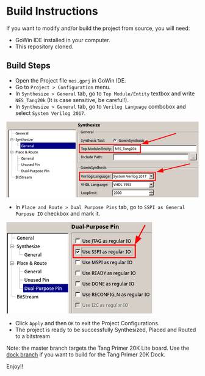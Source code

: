 # Build Instructions

If you want to modify and/or build the project from source, you will need:

* GoWin IDE installed in your computer.
* This repository cloned.

## Build Steps

* Open the Project file `nes.gprj` in GoWin IDE.
* Go to `Project > Configuration` menu.
* In `Synthesize > General` tab, go to `Top Module/Entity` textbox and write `NES_Tang20k` (It is case sensitive, be careful!).
* In `Synthesize > General` tab, go to `Verilog Language` combobox and select `System Verilog 2017`.

<img src="images/verilog_language_selection.png">

* In `Place and Route > Dual Purpose Pins` tab, go to `SSPI as General Purpose IO` checkbox and mark it.

<img src="images/SSPI_pins_as_GPIO.png">

* Click `Apply` and then `OK` to exit the Project Configurations.
* The project is ready to be successfully Synthesized, Placed and Routed to a bitstream

Note: the master branch targets the Tang Primer 20K Lite board. Use the [dock branch](https://github.com/nand2mario/ostang/tree/dock) if you want to build for the Tang Primer 20K Dock.

Enjoy!!